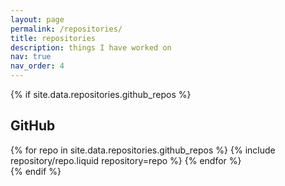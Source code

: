 ```yaml
---
layout: page
permalink: /repositories/
title: repositories
description: things I have worked on
nav: true
nav_order: 4
---
```


{% if site.data.repositories.github_repos %}

## GitHub

<div class="repositories d-flex flex-wrap flex-md-row flex-column justify-content-between align-items-center">
  {% for repo in site.data.repositories.github_repos %}
    {% include repository/repo.liquid repository=repo %}
  {% endfor %}
</div>
{% endif %}
